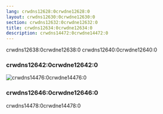```yaml
---
lang: crwdns12628:0crwdne12628:0
layout: crwdns12630:0crwdne12630:0
section: crwdns12632:0crwdne12632:0
title: crwdns12634:0crwdne12634:0
description: crwdns14472:0crwdne14472:0
---
```


crwdns12638:0crwdne12638:0 crwdns12640:0crwdne12640:0
### crwdns12642:0crwdne12642:0
![crwdns14476:0crwdne14476:0](crwdns14474:0crwdne14474:0)

### crwdns12646:0crwdne12646:0
crwdns14478:0crwdne14478:0
